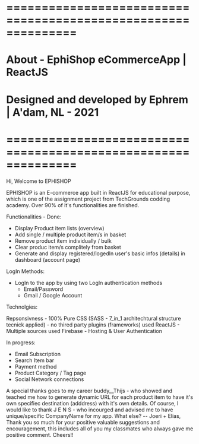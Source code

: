 # ==============================================================

# About - EphiShop eCommerceApp | ReactJS

# Designed and developed by Ephrem | A'dam, NL - 2021

# ==============================================================

Hi, Welcome to EPHISHOP

EPHISHOP is an E-commerce app built in ReactJS for educational purpose, which is one of the assignment project from TechGrounds codding academy.
Over 90% of it's functionalities are finished.

Functionalities - Done:

- Display Product item lists (overview)
- Add single / multiple product item/s in basket
- Remove product item individually / bulk
- Clear produc item/s complitely from basket
- Generate and display registered/logedIn user's basic infos (details) in dashboard (account page)

LogIn Methods:

- LogIn to the app by using two LogIn authentication methods
  - Email/Password
  - Gmail / Google Account

Technolgies:

Repsonsivness - 100% Pure CSS (SASS - 7_in_1 architechtural structure tecnick applied) - no thired party plugins (frameworks) used
ReactJS - Multiple sources used
Firebase - Hosting & User Authentication

In progress:

- Email Subscription
- Search Item bar
- Payment method
- Product Category / Tag page
- Social Network connections

A special thanks goes to my career buddy\_\_Thijs - who showed and teached me how to generate dynamic URL for each product item to have it's own specifiec destination (adddress) with it's own details.
Of course, I would like to thank J E N S - who incourged and advised me to have unique/specific CompanyName for my app.
What else? -- Joeri + Elias, Thank you so much for your positive valuable suggestions and encouragement, this includes all of you my classmates who always gave me positive comment.
Cheers!!
